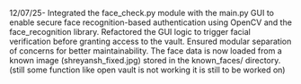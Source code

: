 12/07/25- Integrated the face_check.py module with the main.py GUI to enable secure face recognition-based authentication using OpenCV and the face_recognition library. Refactored the GUI logic to trigger facial verification before granting access to the vault. Ensured modular separation of concerns for better maintainability. The face data is now loaded from a known image (shreyansh_fixed.jpg) stored in the known_faces/ directory. (still some function like open vault is not working it is still to be worked on)
